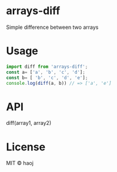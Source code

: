 # arrays-diff
Simple difference between two arrays
# Usage
``` js
import diff from 'arrays-diff';
const a= ['a', 'b', 'c', 'd'];
const b= [ 'b', 'c', 'd', 'e'];
console.log(diff(a, b)) // => ['a', 'e']
```
# API
diff(array1, array2)
# License
MIT © haoj